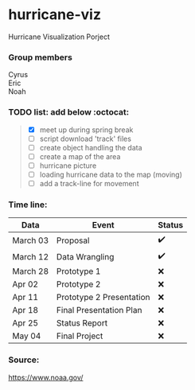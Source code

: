 # hurricane-viz

Hurricane Visualization Porject

### Group members

Cyrus  
Eric  
Noah  

### TODO list: add below :octocat:

> - [x] meet up during spring break
> - [ ] script download 'track' files
> - [ ] create object handling the data
> - [ ] create a map of the area
> - [ ] hurricane picture 
> - [ ] loading hurricane data to the map (moving)
> - [ ] add a track-line for movement


### Time line:


| Data | Event | Status
| -------- | -------- | -------- |
| March 03 | Proposal |:heavy_check_mark:|
| March 12 | Data Wrangling |:heavy_check_mark:|
| March 28 | Prototype 1 |:x:|
| Apr 02 | Prototype 2 |:x:|
| Apr 11 | Prototype 2 Presentation |:x:|
| Apr 18 | Final Presentation Plan |:x:|
| Apr 25 | Status Report |:x:|
| May 04 | Final Project |:x:|



### Source:
https://www.noaa.gov/
